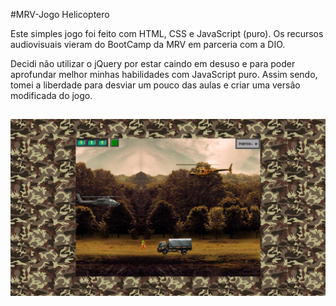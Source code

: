 #MRV-Jogo Helicoptero

Este simples jogo foi feito com HTML, CSS e JavaScript (puro). Os recursos audiovisuais vieram do BootCamp da MRV em parceria com a DIO.

Decidi não utilizar o jQuery por estar caindo em desuso e para poder aprofundar melhor minhas habilidades com JavaScript puro. Assim sendo, tomei a liberdade para desviar um pouco das aulas e criar uma versão modificada do jogo.

##
![Screenshot](images/Screenshot.png)